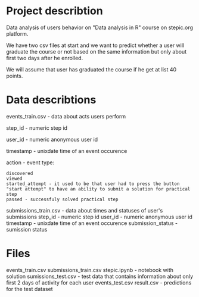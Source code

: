 # Project describtion
Data analysis of users behavior on "Data analysis in R" course on stepic.org platform.

We have two csv files at start  and we want to predict whether a user will graduate the course or not based on the same information but only about first two days after he enrolled. 

We will assume that user has graduated the course if he get at list 40 points.

# Data describtions
events_train.csv - data about acts users perform

  step_id - numeric step id
  
  user_id - numeric anonymous user id
  
  timestamp - unixdate time of an event occurence
  
  action - event type:
  
    discovered
    viewed
    started_attempt - it used to be that user had to press the button "start attempt" to have an ability to submit a solution for practical step
    passed - successfuly solved practical step 

submissions_train.csv - data about times and statuses of user's submissions
  step_id - numeric step id
  user_id - numeric anonymous user id
  timestamp - unixdate time of an event occurence
  submission_status - sumission status

# Files
events_train.csv
submissions_train.csv
stepic.ipynb - notebook with solution
sumissions_test.csv - test data that contains information about only first 2 days of activity for each user
events_test.csv
result.csv - predictions for the test dataset
